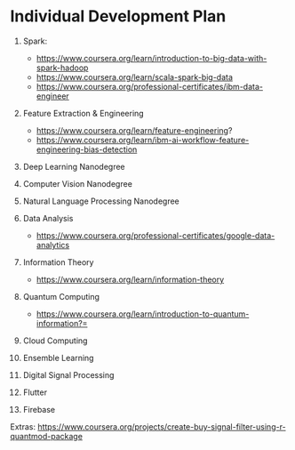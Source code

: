 # Individual Development Plan

1. Spark:
   - https://www.coursera.org/learn/introduction-to-big-data-with-spark-hadoop
   - https://www.coursera.org/learn/scala-spark-big-data
   - https://www.coursera.org/professional-certificates/ibm-data-engineer
  
 2. Feature Extraction & Engineering
    - https://www.coursera.org/learn/feature-engineering?
    - https://www.coursera.org/learn/ibm-ai-workflow-feature-engineering-bias-detection
 
 3. Deep Learning Nanodegree
 4. Computer Vision Nanodegree
 5. Natural Language Processing Nanodegree
 
 6. Data Analysis 
    - https://www.coursera.org/professional-certificates/google-data-analytics
 
 7. Information Theory
    - https://www.coursera.org/learn/information-theory
 
 8. Quantum Computing
    - https://www.coursera.org/learn/introduction-to-quantum-information?=
    
 9. Cloud Computing
 10. Ensemble Learning
 11. Digital Signal Processing
 12. Flutter
 13. Firebase
 
 Extras: https://www.coursera.org/projects/create-buy-signal-filter-using-r-quantmod-package
   
 
